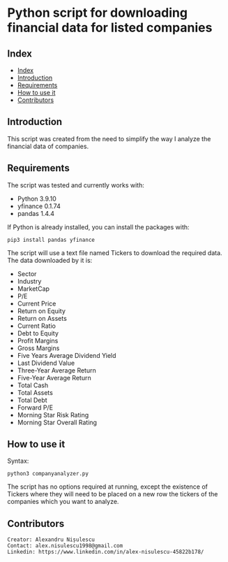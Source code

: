 # Python script for downloading financial data for listed companies

## Index

* [Index](#index)
* [Introduction](#introduction)
* [Requirements](#requirements)
* [How to use it](#how-to-use-it)
* [Contributors](#contributors)

## Introduction

This script was created from the need to simplify the way I analyze the financial data of companies.

## Requirements

The script was tested and currently works with:

* Python 3.9.10
* yfinance 0.1.74
* pandas 1.4.4

If Python is already installed, you can install the packages with:

    pip3 install pandas yfinance

The script will use a text file named Tickers to download the required data.
The data downloaded by it is:

* Sector
* Industry
* MarketCap
* P/E
* Current Price
* Return on Equity
* Return on Assets
* Current Ratio
* Debt to Equity
* Profit Margins
* Gross Margins
* Five Years Average Dividend Yield
* Last Dividend Value
* Three-Year Average Return
* Five-Year Average Return
* Total Cash
* Total Assets
* Total Debt
* Forward P/E
* Morning Star Risk Rating
* Morning Star Overall Rating

## How to use it

Syntax:

    python3 companyanalyzer.py

The script has no options required at running, except the existence of Tickers where they will need to be placed on a new row the tickers of the companies which you want to analyze.

## Contributors

    Creator: Alexandru Nișulescu
    Contact: alex.nisulescu1998@gmail.com
    Linkedin: https://www.linkedin.com/in/alex-nisulescu-45822b178/
